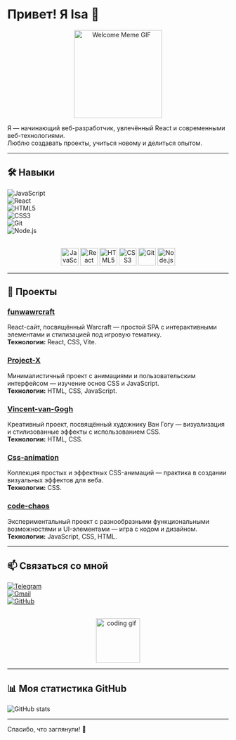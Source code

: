 # Привет! Я Isa 👋

<div align="center">
  <img src="https://media.giphy.com/media/l0MYt5jPR6QX5pnqM/giphy.gif" width="200" alt="Welcome Meme GIF" />
</div>

Я — начинающий веб-разработчик, увлечённый React и современными веб-технологиями.  
Люблю создавать проекты, учиться новому и делиться опытом.

---

## 🛠️ Навыки

![JavaScript](https://img.shields.io/badge/JavaScript-80%25-yellow?style=for-the-badge&logo=javascript)  
![React](https://img.shields.io/badge/React-75%25-61DAFB?style=for-the-badge&logo=react&logoColor=white)  
![HTML5](https://img.shields.io/badge/HTML5-90%25-E34F26?style=for-the-badge&logo=html5&logoColor=white)  
![CSS3](https://img.shields.io/badge/CSS3-85%25-1572B6?style=for-the-badge&logo=css3)  
![Git](https://img.shields.io/badge/Git-70%25-F05032?style=for-the-badge&logo=git&logoColor=white)  
![Node.js](https://img.shields.io/badge/Node.js-60%25-339933?style=for-the-badge&logo=nodedotjs&logoColor=white)  

<br>

<div align="center">
  <img src="https://cdn.jsdelivr.net/gh/devicons/devicon/icons/javascript/javascript-original.svg" width="40" height="40" alt="JavaScript" />
  <img src="https://cdn.jsdelivr.net/gh/devicons/devicon/icons/react/react-original.svg" width="40" height="40" alt="React" />
  <img src="https://cdn.jsdelivr.net/gh/devicons/devicon/icons/html5/html5-original.svg" width="40" height="40" alt="HTML5" />
  <img src="https://cdn.jsdelivr.net/gh/devicons/devicon/icons/css3/css3-original.svg" width="40" height="40" alt="CSS3" />
  <img src="https://cdn.jsdelivr.net/gh/devicons/devicon/icons/git/git-original.svg" width="40" height="40" alt="Git" />
  <img src="https://cdn.jsdelivr.net/gh/devicons/devicon/icons/nodejs/nodejs-original.svg" width="40" height="40" alt="Node.js" />
</div>

---

## 🚀 Проекты

### [funwawrcraft](https://github.com/adskydrocher228/funwawrcraft)  
React-сайт, посвящённый Warcraft — простой SPA с интерактивными элементами и стилизацией под игровую тематику.  
**Технологии:** React, CSS, Vite.

### [Project-X](https://github.com/adskydrocher228/Project-X)  
Минималистичный проект с анимациями и пользовательским интерфейсом — изучение основ CSS и JavaScript.  
**Технологии:** HTML, CSS, JavaScript.

### [Vincent-van-Gogh](https://github.com/adskydrocher228/Vincent-van-Gogh)  
Креативный проект, посвящённый художнику Ван Гогу — визуализация и стилизованные эффекты с использованием CSS.  
**Технологии:** HTML, CSS.

### [Css-animation](https://github.com/adskydrocher228/Css-animation)  
Коллекция простых и эффектных CSS-анимаций — практика в создании визуальных эффектов для веба.  
**Технологии:** CSS.

### [code-chaos](https://github.com/adskydrocher228/code-chaos)  
Экспериментальный проект с разнообразными функциональными возможностями и UI-элементами — игра с кодом и дизайном.  
**Технологии:** JavaScript, CSS, HTML.

---

## 📫 Связаться со мной

[![Telegram](https://img.shields.io/badge/Telegram-2CA5E0?style=for-the-badge&logo=telegram&logoColor=white)](https://t.me/excviolet)  
[![Gmail](https://img.shields.io/badge/Gmail-D14836?style=for-the-badge&logo=gmail&logoColor=white)](mailto:idaniaruly42@gmail.com)  
[![GitHub](https://img.shields.io/badge/GitHub-181717?style=for-the-badge&logo=github&logoColor=white)](https://github.com/adskydrocher228)

<br>

<div align="center">
  <img src="https://media.giphy.com/media/3o7aD6t0lY5x3pD3Q8/giphy.gif" width="100" alt="coding gif" />
</div>

---

## 📊 Моя статистика GitHub

![GitHub stats](https://github-readme-stats.vercel.app/api?username=adskydrocher228&show_icons=true&theme=radical)

---

Спасибо, что заглянули! 🙂
